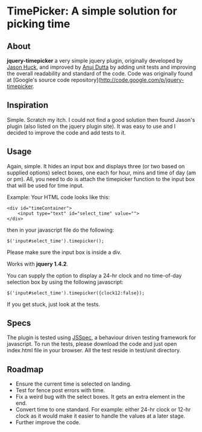 TimePicker: A simple solution for picking time
==============================================

About
-----

**jquery-timepicker** a very simple jquery plugin, originally developed by [Jason Huck](http://www.corefive.com/), and improved by [Anuj Dutta](http://www.andhapp.com/blog) by adding unit tests and improving the overall readability and standard of the code. Code was originally found at [Google's source code repository](http://code.google.com/p/jquery-timepicker. 


Inspiration
-----------
Simple. Scratch my itch. I could not find a good solution then found Jason's plugin (also listed on the jquery plugin site). It was easy to use and I decided to improve the code and add tests to it.


Usage
-----
Again, simple. It hides an input box and displays three (or two based on supplied options) select boxes, one each for hour, mins and time of day (am or pm). All, you need to do is attach the timepicker function to the input box that will be used for time input.

Example: Your HTML code looks like this:
    
    <div id="timeContainer">
        <input type="text" id="select_time" value="">
    </div>
  
then in your javascript file do the following:
  
    $('input#select_time').timepicker();
  
Please make sure the input box is inside a div.

Works with **jquery 1.4.2**.

You can supply the option to display a 24-hr clock and no time-of-day selection box by using the following javascript:
  
    $('input#select_time').timepicker({clock12:false});

If you get stuck, just look at the tests. 

Specs
-----
The plugin is tested using [JSSpec](http://jania.pe.kr/aw/moin.cgi/JSSpec), a behaviour driven testing framework for javascript. To run the tests, please download the code and just open index.html file in your browser. All the test reside in test/unit directory.

Roadmap
-------
* Ensure the current time is selected on landing.
* Test for fence post errors with time.
* Fix a weird bug with the select boxes. It gets an extra element in the end.
* Convert time to one standard. For example: either 24-hr clock or 12-hr clock as it would make it easier to handle the values at a later stage.
* Further improve the code.

